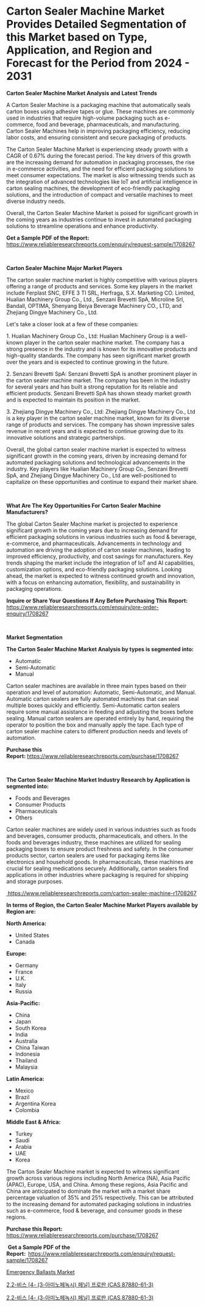 <p><h1>Carton Sealer Machine Market Provides Detailed Segmentation of this Market based on Type, Application, and Region and Forecast for the Period from 2024 - 2031</h1></p><p><strong>Carton Sealer Machine Market Analysis and Latest Trends</strong></p>
<p><p>A Carton Sealer Machine is a packaging machine that automatically seals carton boxes using adhesive tapes or glue. These machines are commonly used in industries that require high-volume packaging such as e-commerce, food and beverage, pharmaceuticals, and manufacturing. Carton Sealer Machines help in improving packaging efficiency, reducing labor costs, and ensuring consistent and secure packaging of products.</p><p>The Carton Sealer Machine Market is experiencing steady growth with a CAGR of 0.67% during the forecast period. The key drivers of this growth are the increasing demand for automation in packaging processes, the rise in e-commerce activities, and the need for efficient packaging solutions to meet consumer expectations. The market is also witnessing trends such as the integration of advanced technologies like IoT and artificial intelligence in carton sealing machines, the development of eco-friendly packaging solutions, and the introduction of compact and versatile machines to meet diverse industry needs.</p><p>Overall, the Carton Sealer Machine Market is poised for significant growth in the coming years as industries continue to invest in automated packaging solutions to streamline operations and enhance productivity.</p></p>
<p><strong>Get a Sample PDF of the Report:&nbsp;</strong> <a href="https://www.reliableresearchreports.com/enquiry/request-sample/1708267">https://www.reliableresearchreports.com/enquiry/request-sample/1708267</a></p>
<p>&nbsp;</p>
<p><strong>Carton Sealer Machine Major Market Players</strong></p>
<p><p>The carton sealer machine market is highly competitive with various players offering a range of products and services. Some key players in the market include Ferplast SNC, EFFE 3 TI SRL, Herfraga, S.X. Marketing CO. Limited, Hualian Machinery Group Co., Ltd., Senzani Brevetti SpA, Microline Srl, Bandall, OPTIMA, Shenyang Beiya Beverage Machinery CO., LTD, and Zhejiang Dingye Machinery Co., Ltd.</p><p>Let's take a closer look at a few of these companies:</p><p>1. Hualian Machinery Group Co., Ltd: Hualian Machinery Group is a well-known player in the carton sealer machine market. The company has a strong presence in the industry and is known for its innovative products and high-quality standards. The company has seen significant market growth over the years and is expected to continue growing in the future.</p><p>2. Senzani Brevetti SpA: Senzani Brevetti SpA is another prominent player in the carton sealer machine market. The company has been in the industry for several years and has built a strong reputation for its reliable and efficient products. Senzani Brevetti SpA has shown steady market growth and is expected to maintain its position in the market.</p><p>3. Zhejiang Dingye Machinery Co., Ltd: Zhejiang Dingye Machinery Co., Ltd is a key player in the carton sealer machine market, known for its diverse range of products and services. The company has shown impressive sales revenue in recent years and is expected to continue growing due to its innovative solutions and strategic partnerships.</p><p>Overall, the global carton sealer machine market is expected to witness significant growth in the coming years, driven by increasing demand for automated packaging solutions and technological advancements in the industry. Key players like Hualian Machinery Group Co., Senzani Brevetti SpA, and Zhejiang Dingye Machinery Co., Ltd are well-positioned to capitalize on these opportunities and continue to expand their market share.</p></p>
<p>&nbsp;</p>
<p><strong>What Are The Key Opportunities For Carton Sealer Machine Manufacturers?</strong></p>
<p><p>The global Carton Sealer Machine market is projected to experience significant growth in the coming years due to increasing demand for efficient packaging solutions in various industries such as food & beverage, e-commerce, and pharmaceuticals. Advancements in technology and automation are driving the adoption of carton sealer machines, leading to improved efficiency, productivity, and cost savings for manufacturers. Key trends shaping the market include the integration of IoT and AI capabilities, customization options, and eco-friendly packaging solutions. Looking ahead, the market is expected to witness continued growth and innovation, with a focus on enhancing automation, flexibility, and sustainability in packaging operations.</p></p>
<p><strong>Inquire or Share Your Questions If Any Before Purchasing This Report:</strong> <a href="https://www.reliableresearchreports.com/enquiry/pre-order-enquiry/1708267">https://www.reliableresearchreports.com/enquiry/pre-order-enquiry/1708267</a></p>
<p>&nbsp;</p>
<p><strong>Market Segmentation</strong></p>
<p><strong>The Carton Sealer Machine Market Analysis by types is segmented into:</strong></p>
<p><ul><li>Automatic</li><li>Semi-Automatic</li><li>Manual</li></ul></p>
<p><p>Carton sealer machines are available in three main types based on their operation and level of automation: Automatic, Semi-Automatic, and Manual. Automatic carton sealers are fully automated machines that can seal multiple boxes quickly and efficiently. Semi-Automatic carton sealers require some manual assistance in feeding and adjusting the boxes before sealing. Manual carton sealers are operated entirely by hand, requiring the operator to position the box and manually apply the tape. Each type of carton sealer machine caters to different production needs and levels of automation.</p></p>
<p><strong>Purchase this Report:&nbsp;</strong><a href="https://www.reliableresearchreports.com/purchase/1708267">https://www.reliableresearchreports.com/purchase/1708267</a></p>
<p>&nbsp;</p>
<p><strong>The Carton Sealer Machine Market Industry Research by Application is segmented into:</strong></p>
<p><ul><li>Foods and Beverages</li><li>Consumer Products</li><li>Pharmaceuticals</li><li>Others</li></ul></p>
<p><p>Carton sealer machines are widely used in various industries such as foods and beverages, consumer products, pharmaceuticals, and others. In the foods and beverages industry, these machines are utilized for sealing packaging boxes to ensure product freshness and safety. In the consumer products sector, carton sealers are used for packaging items like electronics and household goods. In pharmaceuticals, these machines are crucial for sealing medications securely. Additionally, carton sealers find applications in other industries where packaging is required for shipping and storage purposes.</p></p>
<p><a href="https://www.reliableresearchreports.com/carton-sealer-machine-r1708267">&nbsp;https://www.reliableresearchreports.com/carton-sealer-machine-r1708267</a></p>
<p><strong>In terms of Region, the Carton Sealer Machine Market Players available by Region are:</strong></p>
<p>
    <p> <strong> North America: </strong>
        <ul>
            <li>United States</li>
            <li>Canada</li>
        </ul>
        </p> 
    <p> <strong> Europe: </strong>
        <ul>
            <li>Germany</li>
            <li>France</li>
            <li>U.K.</li>
            <li>Italy</li>
            <li>Russia</li>
        </ul>
        </p> 
    <p> <strong> Asia-Pacific: </strong>
        <ul>
            <li>China</li>
            <li>Japan</li>
            <li>South Korea</li>
            <li>India</li>
            <li>Australia</li>
            <li>China Taiwan</li>
            <li>Indonesia</li>
            <li>Thailand</li>
            <li>Malaysia</li>
        </ul>
        </p> 
    <p> <strong> Latin America: </strong>
        <ul>
            <li>Mexico</li>
            <li>Brazil</li>
            <li>Argentina Korea</li>
            <li>Colombia</li>
        </ul>
        </p> 
    <p> <strong> Middle East & Africa: </strong>
        <ul>
            <li>Turkey</li>
            <li>Saudi</li>
            <li>Arabia</li>
            <li>UAE</li>
            <li>Korea</li>
        </ul>
    </p>
    </p>
<p><p>The Carton Sealer Machine market is expected to witness significant growth across various regions including North America (NA), Asia Pacific (APAC), Europe, USA, and China. Among these regions, Asia Pacific and China are anticipated to dominate the market with a market share percentage valuation of 35% and 25% respectively. This can be attributed to the increasing demand for automated packaging solutions in industries such as e-commerce, food & beverage, and consumer goods in these regions.</p></p>
<p><strong>Purchase this Report: </strong><a href="https://www.reliableresearchreports.com/purchase/1708267">https://www.reliableresearchreports.com/purchase/1708267</a></p>
<p>&nbsp;<strong>Get a Sample PDF of the Report:&nbsp;&nbsp;</strong><a href="https://www.reliableresearchreports.com/enquiry/request-sample/1708267">https://www.reliableresearchreports.com/enquiry/request-sample/1708267</a></p>
<p><strong></strong></p>
<p><p><a href="https://github.com/kufem1/Market-Research-Report-List-3/blob/main/emergency-ballasts-market.md">Emergency Ballasts Market</a></p><p><a href="https://github.com/njolsky1/Market-Research-Report-List-1/blob/main/5516917162217.md">2,2-비스 [4- (3-아미노페녹시) 페닐] 프로판 (CAS 87880-61-3)</a></p><p><a href="https://github.com/rrmadityapu/Market-Research-Report-List-1/blob/main/2413213162216.md">2,2-비스 [4- (3-아미노페녹시) 페닐] 프로판 (CAS 87880-61-3)</a></p></p>